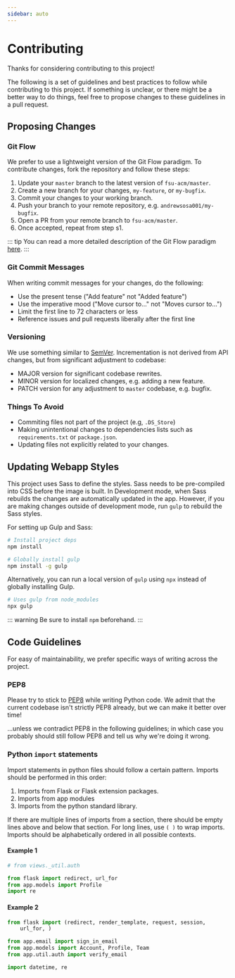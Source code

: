 ```yaml
---
sidebar: auto
---
```


# Contributing

Thanks for considering contributing to this project!

The following is a set of guidelines and best practices to follow while contributing to this project. If something is unclear, or there might be a better way to do things, feel free to propose changes to these guidelines in a pull request.

## Proposing Changes

### Git Flow
We prefer to use a lightweight version of the Git Flow paradigm. To contribute changes, fork the repository and follow these steps:

1. Update your `master` branch to the latest version of `fsu-acm/master`.
2. Create a new branch for your changes, `my-feature`, or `my-bugfix`.
3. Commit your changes to your working branch.
4. Push your branch to your remote repository, e.g. `andrewsosa001/my-bugfix`.
5. Open a PR from your remote branch to `fsu-acm/master`.
6. Once accepted, repeat from step s1.

::: tip
You can read a more detailed description of the Git Flow paradigm [here](https://gist.github.com/andrewsosa/77090b96d61b849c3fc3ecb974b6a568).
:::

### Git Commit Messages
When writing commit messages for your changes, do the following:

  - Use the present tense ("Add feature" not "Added feature")
  - Use the imperative mood ("Move cursor to..." not "Moves cursor to...")
  - Limit the first line to 72 characters or less
  - Reference issues and pull requests liberally after the first line

### Versioning
We use something similar to [SemVer](https://semver.org/). Incrementation is not derived from API changes, but from significant adjustment to codebase:

  - MAJOR version for significant codebase rewrites.
  - MINOR version for localized changes, e.g. adding a new feature.
  - PATCH version for any adjustment to `master` codebase, e.g. bugfix.

### Things To Avoid
  - Commiting files not part of the project (e.g, `.DS_Store`)
  - Making unintentional changes to dependencies lists such as `requirements.txt` or `package.json`.
  - Updating files not explicitly related to your changes.

## Updating Webapp Styles

This project uses Sass to define the styles. Sass needs to be pre-compiled into CSS before the image is built. In Development mode, when Sass rebuilds the changes are automatically updated in the app. However, if you are making changes outside of development mode, run `gulp` to rebuild the Sass styles.

For setting up Gulp and Sass:
``` bash
# Install project deps
npm install

# Globally install gulp
npm install -g gulp
```

Alternatively, you can run a local version of `gulp` using `npx` instead of globally installing Gulp.

``` bash
# Uses gulp from node_modules
npx gulp
```

::: warning
Be sure to install `npm` beforehand.
:::


## Code Guidelines

For easy of maintainability, we prefer specific ways of writing across the project.

### PEP8
Please try to stick to [PEP8](https://www.python.org/dev/peps/pep-0008/) while writing Python code. We admit that the current codebase isn't strictly PEP8 already, but we can make it better over time!

...unless we contradict PEP8 in the following guidelines; in which case you probably should still follow PEP8 and tell us why we're doing it wrong.

### Python `import` statements
Import statements in python files should follow a certain pattern. Imports should be performed in this order:

1. Imports from Flask or Flask extension packages.
2. Imports from app modules
3. Imports from the python standard library.

If there are multiple lines of imports from a section, there should be empty lines above and below that section. For long lines, use `( )` to wrap imports. Imports should be alphabetically ordered in all possible contexts.

#### Example 1
```python
# from views._util.auth

from flask import redirect, url_for
from app.models import Profile
import re
```

#### Example 2
```python
from flask import (redirect, render_template, request, session,
	url_for, )

from app.email import sign_in_email
from app.models import Account, Profile, Team
from app.util.auth import verify_email

import datetime, re
```

<!-- ### View Controllers

### Common Functionality -->
